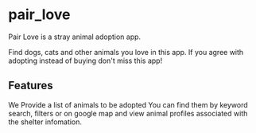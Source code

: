 # pair_love

Pair Love is a stray animal adoption app.

Find dogs, cats and other animals you love in this app.
If you agree with adopting instead of buying don't miss this app!

## Features

We Provide a list of animals to be adopted
You can find them by keyword search, filters or on google map and view animal profiles associated with the shelter infomation.